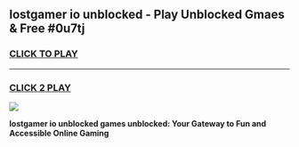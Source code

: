 
## lostgamer io unblocked - Play Unblocked Gmaes & Free #0u7tj
<h3>
<a href="https://news.freeplayer.one?title=lostgamer_io_unblocked&ref=26F">CLICK TO PLAY</a></h3>
<hr>

<h3>
<a href="https://news.freeplayer.one?title=lostgamer_io_unblocked&ref=26F">CLICK 2 PLAY</a>
  
</h3>

<a href="https://news.freeplayer.one?title=lostgamer_io_unblocked&ref=26F/"><img src="https://clearcache.store/games.png"></a>


**lostgamer io unblocked games unblocked: Your Gateway to Fun and Accessible Online Gaming**
